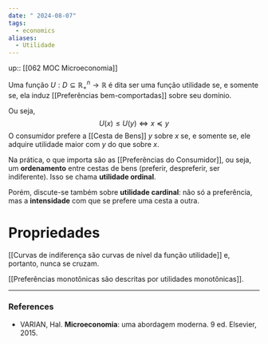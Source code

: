 ```yaml
---
date: " 2024-08-07"
tags:
  - economics
aliases:
  - Utilidade
---
```


up:: [[062 MOC Microeconomia]]

Uma função $U: D \subseteq \mathbb{R}^{n}_{+} \to \mathbb{R}$ é dita ser uma função utilidade se, e somente se, ela induz [[Preferências bem-comportadas]] sobre seu domínio.

Ou seja, 
$$
U(x) \leq U(y) \iff x \preceq y
$$
O consumidor prefere a [[Cesta de Bens]] $y$ sobre $x$ se, e somente se, ele adquire utilidade maior com $y$ do que sobre $x$.

Na prática, o que importa são as [[Preferências do Consumidor]], ou seja, um **ordenamento** entre cestas de bens (preferir, despreferir, ser indiferente). Isso se chama **utilidade ordinal**.

Porém, discute-se também sobre **utilidade cardinal**: não só a preferência, mas a **intensidade** com que se prefere uma cesta a outra.

# Propriedades
[[Curvas de indiferença são curvas de nível da função utilidade]] e, portanto, nunca se cruzam.

[[Preferências monotônicas são descritas por utilidades monotônicas]].

---
### References
- VARIAN, Hal. **Microeconomia**: uma abordagem moderna. 9 ed. Elsevier, 2015.